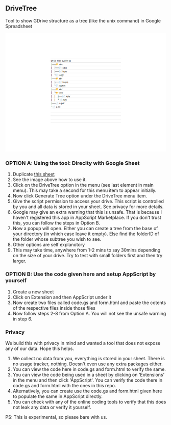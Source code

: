 ## DriveTree
Tool to show GDrive structure as a tree (like the unix command) in Google Spreadsheet

![screenshot](drivetree.gif)


### OPTION A: Using the tool: Direclty with Google Sheet
1. Duplicate [this sheet](https://docs.google.com/spreadsheets/d/1KO7C2hY9Qv4pUqeCzaSs1lB7xppqbqzTR6AV6rxqGbg/edit?usp=sharing)
2. See the image above how to use it.
3. Click on the DriveTree option in the menu (see last element in main menu). This may take a second for this menu item to appear initially.
4. Now click Generate Tree option under the DriveTree menu item.
5. Give the script permission to access your drive. This script is controlled by you and all data is stored in your sheet. See privacy for more details.
6. Google may give an extra warning that this is unsafe. That is because I haven't registered this app in AppScript Marketplace. If you don't trust this, you can follow the steps in Option B.
7. Now a popup will open. Either you can create a tree from the base of your directory (in which case leave it empty). Else find the folderID of the folder whose subtree you wish to see.
8. Other options are self explanotory
9. This may take time, anywhere from 1-2 mins to say 30mins depending on the size of your drive. Try to test with small folders first and then try larger.

### OPTION B: Use the code given here and setup AppScript by yourself
1. Create a new sheet
2. Click on Extension and then AppScript under it
3. Now create two files called code.gs and form.html and paste the cotents of the respective files inside those files
4. Now follow steps 2-8 from Option A. You will not see the unsafe warning in step 6.


### Privacy
We build this with privacy in mind and wanted a tool that does not expose any of our data. Hope this helps.

1. We collect no data from you, everything is stored in your sheet. There is no usage tracker, nothing. Doesn't even use any extra packages either.
2. You can view the code here in code.gs and form.html to verify the same.
3. You can view the code being used in a sheet by clicking on 'Extensions' in the menu and then click 'AppScript'. You can verify the code there in code.gs and form.html with the ones in this repo.
4. Alternatively, you can create use the code.gs and form.html given here to populate the same in AppScript directly.
5. You can check with any of the online coding tools to verify that this does not leak any data or verify it yourself.


PS: This is experimental, so please bare with us.
